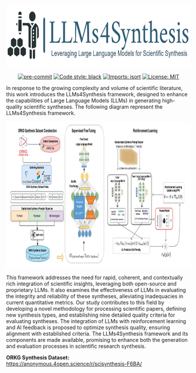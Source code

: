 <div align="center">
 <img src="images/llms4synthesis-logo.png" width="800" height="170"/>
</div>

<div align="center">

[![pre-commit](https://img.shields.io/badge/pre--commit-enabled-brightgreen?logo=pre-commit)](https://github.com/pre-commit/pre-commit)
[![Code style: black](https://img.shields.io/badge/code%20style-black-000000.svg)](https://github.com/psf/black)
[![Imports: isort](https://img.shields.io/badge/%20imports-isort-%231674b1?style=flat&labelColor=ef8336)](https://pycqa.github.io/isort/)
[![License: MIT](https://img.shields.io/badge/License-MIT-yellow.svg)](https://opensource.org/licenses/MIT)

</div>

In response to the growing complexity and volume of scientific literature, this work introduces the LLMs4Synthesis framework, designed to enhance the capabilities of Large Language Models (LLMs) in generating high-quality scientific syntheses. The following diagram represent the LLMs4Synthesis framework.

<div align="center">
 <img src="images/LLMs4Synthesis.jpg" width="1000" height="400"/>
</div>

This framework addresses the need for rapid, coherent, and contextually rich integration of scientific insights, leveraging both open-source and proprietary LLMs. It also examines the effectiveness of LLMs in evaluating the integrity and reliability of these syntheses, alleviating inadequacies in current quantitative metrics. Our study contributes to this field by developing a novel methodology for processing scientific papers, defining new synthesis types, and establishing nine detailed quality criteria for evaluating syntheses. The integration of LLMs with reinforcement learning and AI feedback is proposed to optimize synthesis quality, ensuring alignment with established criteria. The LLMs4Synthesis framework and its components are made available, promising to enhance both the generation and evaluation processes in scientific research synthesis.



**ORKG Synthesis Dataset:** https://anonymous.4open.science/r/scisynthesis-F6BA/
